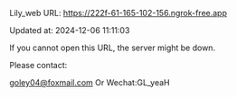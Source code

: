Lily_web URL: https://222f-61-165-102-156.ngrok-free.app

Updated at: 2024-12-06 11:11:03

If you cannot open this URL, the server might be down.

Please contact: 

goley04@foxmail.com Or Wechat:GL_yeaH
